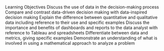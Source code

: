 Learning Objectives
Discuss the use of data in the decision-making process
Compare and contrast data-driven decision making with data-inspired decision making
Explain the difference between quantitative and qualitative data including reference to their use and specific examples
Discuss the importance and benefits of dashboards and reports to the data analyst with reference to Tableau and spreadsheets
Differentiate between data and metrics, giving specific examples
Demonstrate an understanding of what is involved in using a mathematical approach to analyze a problem

